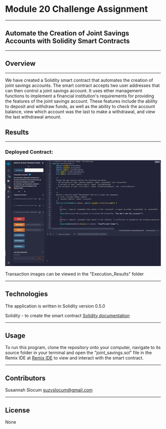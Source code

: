 # Module 20 Challenge Assignment 
---

## Automate the Creation of Joint Savings Accounts with Solidity Smart Contracts
---

## Overview 
---
  We have created a Solidity smart contract that automates the creation of joint savings accounts. The smart contract accepts two user addresses that can then control a joint savings account. It uses ether management functions to implement a financial institution's requirements for providing the features of the joint savings account. These features include the ability to deposit and withdraw funds, as well as the ability to check the account balance, view which account was the last to make a withdrawal, and view the last withdrawal amount.  
  
  
## Results
---
### Deployed Contract:
![deployed](/Execution_Results/deployed.png)

Transaction images can be viewed in the "Execution_Results" folder

---

## Technologies

The application is written in Solidity version 0.5.0 

Solidity - to create the smart contract [Solidity documentation](https://docs.soliditylang.org/en/v0.8.4/)

--- 

## Usage

To run this program, clone the repository onto your computer, navigate to its source folder in your terminal and open the "joint_savings.sol" file in the Remix IDE at [Remix IDE](https://remix.ethereum.org/#optimize=false&runs=200&evmVersion=null&version=soljson-v0.8.1+commit.df193b15.js) to view and interact with the smart contract.

---

## Contributors
Susannah Slocum 
suzyslocum@gmail.com

---

## License

None
